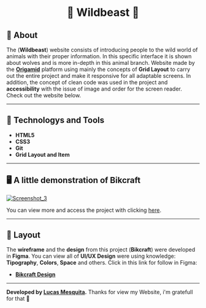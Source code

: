 <h1 align="center">
  🐺 Wildbeast 🐺
</h1>

## 📖 About   

The (**Wildbeast**) website consists of introducing people to the wild world of animals with their proper information.
In this specific interface it is shown about wolves and is more in-depth in this animal branch.
Website made by the **[Origamid](https://www.origamid.com/)** platform using mainly the concepts of **Grid Layout** to carry out the entire project and make it responsive for all adaptable screens.
In addition, the concept of clean code was used in the project and **accessibility** with the issue of image and order for the screen reader.
Check out the website below.

---

## 🚀 Technologys and Tools
- **HTML5**
- **CSS3**
- **Git**
- **Grid Layout and Item**

---

## 🖥️ A little demonstration of Bikcraft


[![Screenshot_3](https://user-images.githubusercontent.com/91436176/159788108-aeac5b2e-4518-41c7-9353-fc5fd445f0cc.png "Clique para acessar o projeto")](https://mesquita-dev.github.io/Wildbeast/ "Clique para acessar o projeto")
  
You can view more and access the project with clicking [here](https://mesquita-dev.github.io/Wildbeast/).

---

## 🔖 Layout
The **wireframe** and the **design** from this project (**Bikcraft**) were developed in **Figma**. You can view all of **UI/UX Design** were using knowledge:  **Tipography**, **Colors**, **Space** and others. Click in this link for follow in Figma: 
- **[Bikcraft Design](https://www.figma.com/file/82ve5R4zbWl63GhnxT6GvU/Bikcraft?node-id=5%3A2)**

---

**Developed by [Lucas Mesquita](https://github.com/mesquita-dev/).** Thanks for view my Website, i'm gratefull for that 🖤
